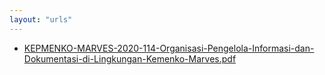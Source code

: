 ```yaml
---
layout: "urls"
---
```

* [KEPMENKO-MARVES-2020-114-Organisasi-Pengelola-Informasi-dan-Dokumentasi-di-Lingkungan-Kemenko-Marves.pdf](KEPMENKO-MARVES-2020-114-Organisasi-Pengelola-Informasi-dan-Dokumentasi-di-Lingkungan-Kemenko-Marves.pdf)

